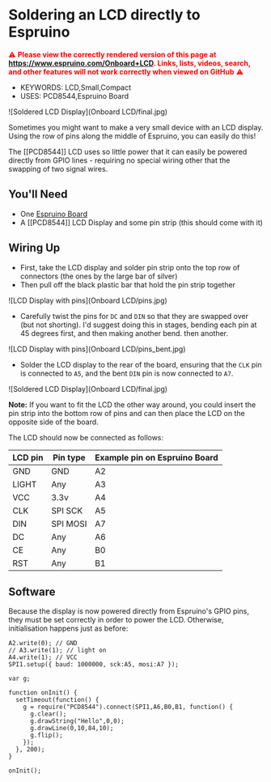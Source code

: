 <!--- Copyright (c) 2013 Gordon Williams, Pur3 Ltd. See the file LICENSE for copying permission. -->
Soldering an LCD directly to Espruino
===============================

<span style="color:red">:warning: **Please view the correctly rendered version of this page at https://www.espruino.com/Onboard+LCD. Links, lists, videos, search, and other features will not work correctly when viewed on GitHub** :warning:</span>

* KEYWORDS: LCD,Small,Compact
* USES: PCD8544,Espruino Board

![Soldered LCD Display](Onboard LCD/final.jpg)


Sometimes you might want to make a very small device with an LCD display. Using the row of pins along the middle of Espruino, you can easily do this!

The [[PCD8544]] LCD uses so little power that it can easily be powered directly from GPIO lines - requiring no special wiring other that the swapping of two signal wires.

You'll Need
----------

* One [Espruino Board](/Original)
* A [[PCD8544]] LCD Display and some pin strip (this should come with it)

Wiring Up
--------

* First, take the LCD display and solder pin strip onto the top row of connectors (the ones by the large bar of silver)
* Then pull off the black plastic bar that hold the pin strip together

![LCD Display with pins](Onboard LCD/pins.jpg)

* Carefully twist the pins for `DC` and `DIN` so that they are swapped over (but not shorting). I'd suggest doing this in stages, bending each pin at 45 degrees first, and then making another bend. then another.

![LCD Display with pins](Onboard LCD/pins_bent.jpg)

* Solder the LCD display to the rear of the board, ensuring that the `CLK` pin is connected to `A5`, and the bent `DIN` pin is now connected to `A7`.

![Soldered LCD Display](Onboard LCD/final.jpg)

**Note:** If you want to fit the LCD the other way around, you could insert the pin strip into the bottom row of pins and can then place the LCD on the opposite side of the board.

The LCD should now be connected as follows:

| LCD pin | Pin type | Example pin on Espruino Board |
|---------|----------|-------------------------------|
|  GND    | GND      | A2                            |
|  LIGHT  | Any      | A3                            |
|  VCC    | 3.3v     | A4                            |
|  CLK    | SPI SCK  | A5                            |
|  DIN    | SPI MOSI | A7                            |
|  DC     | Any      | A6                            |
|  CE     | Any      | B0                            |
|  RST    | Any      | B1                            |


Software
-------

Because the display is now powered directly from Espruino's GPIO pins, they must be set correctly in order to power the LCD. Otherwise, initialisation happens just as before:

```
A2.write(0); // GND
// A3.write(1); // light on
A4.write(1); // VCC
SPI1.setup({ baud: 1000000, sck:A5, mosi:A7 });

var g;

function onInit() {
  setTimeout(function() {
    g = require("PCD8544").connect(SPI1,A6,B0,B1, function() {
      g.clear();
      g.drawString("Hello",0,0);
      g.drawLine(0,10,84,10);
      g.flip();
    });
  }, 200);
}

onInit();
```
